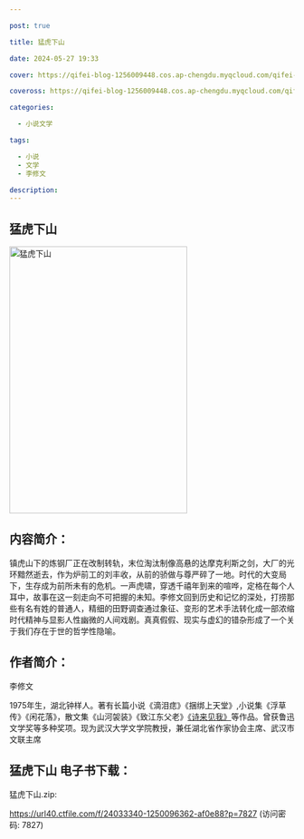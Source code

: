 ```yaml
---

post: true

title: 猛虎下山

date: 2024-05-27 19:33

cover: https://qifei-blog-1256009448.cos.ap-chengdu.myqcloud.com/qifei-blog/66360c350ea9cb1403d5a9d1.jpg

coveross: https://qifei-blog-1256009448.cos.ap-chengdu.myqcloud.com/qifei-blog/66360c350ea9cb1403d5a9d1.jpg

categories:

  - 小说文学

tags:

  - 小说
  - 文学
  - 李修文

description:
---
```


## 猛虎下山
<img alt="猛虎下山 " class="aligncenter loaded" data-was-processed="true" decoding="async" fetchpriority="high" height="471" src="https://qifei-blog-1256009448.cos.ap-chengdu.myqcloud.com/qifei-blog/66360c350ea9cb1403d5a9d1.jpg" style="cursor: zoom-in;" width="314"/>

## 内容简介：

镇虎山下的炼钢厂正在改制转轨，末位淘汰制像高悬的达摩克利斯之剑，大厂的光环黯然逝去，作为炉前工的刘丰收，从前的骄做与尊严碎了一地。时代的大变局下，生存成为前所未有的危机。一声虎啸，穿透千禧年到来的喧哗，定格在每个人耳中，故事在这一刻走向不可把握的未知。李修文回到历史和记忆的深处，打捞那些有名有姓的普通人，精细的田野调查通过象征、变形的艺术手法转化成一部浓缩时代精神与显影人性幽微的人间戏剧。真真假假、现实与虚幻的错杂形成了一个关于我们存在于世的哲学性隐喻。

## 作者简介：

李修文

1975年生，湖北钟样人。著有长篇小说《滴泪痣》《捆绑上天堂》,小说集《浮草传》《闲花落》，散文集《山河袈装》《致江东父老》<a href="https://www.huibooks.com/15567.html">《诗来见我》</a>等作品。曾获鲁迅文学奖等多种奖项。现为武汉大学文学院教授，兼任湖北省作家协会主席、武汉市文联主席

## 猛虎下山 电子书下载：
猛虎下山.zip: 

https://url40.ctfile.com/f/24033340-1250096362-af0e88?p=7827 (访问密码: 7827)
